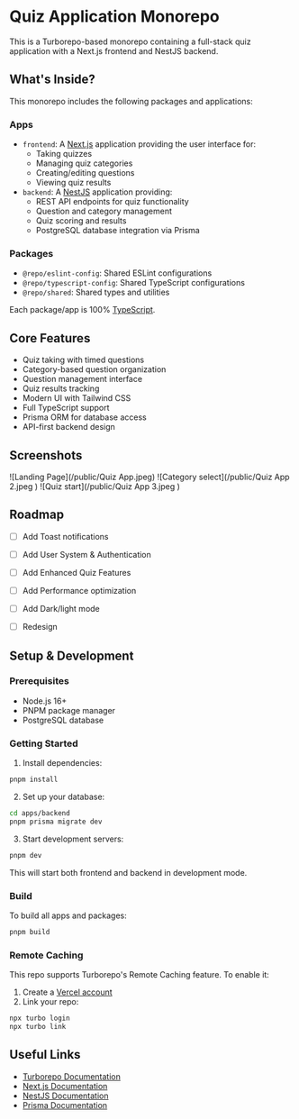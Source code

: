 # Quiz Application Monorepo

This is a Turborepo-based monorepo containing a full-stack quiz application with a Next.js frontend and NestJS backend.

## What's Inside?

This monorepo includes the following packages and applications:

### Apps
- `frontend`: A [Next.js](https://nextjs.org/) application providing the user interface for:
  - Taking quizzes
  - Managing quiz categories 
  - Creating/editing questions
  - Viewing quiz results
- `backend`: A [NestJS](https://nestjs.com/) application providing:
  - REST API endpoints for quiz functionality
  - Question and category management
  - Quiz scoring and results
  - PostgreSQL database integration via Prisma

### Packages
- `@repo/eslint-config`: Shared ESLint configurations
- `@repo/typescript-config`: Shared TypeScript configurations 
- `@repo/shared`: Shared types and utilities

Each package/app is 100% [TypeScript](https://www.typescriptlang.org/).

## Core Features

- Quiz taking with timed questions
- Category-based question organization
- Question management interface
- Quiz results tracking
- Modern UI with Tailwind CSS
- Full TypeScript support
- Prisma ORM for database access
- API-first backend design

## Screenshots

![Landing Page](/public/Quiz App.jpeg)
![Category select](/public/Quiz App 2.jpeg )
![Quiz start](/public/Quiz App 3.jpeg )

## Roadmap

- [ ] Add Toast notifications
- [ ] Add User System & Authentication
- [ ] Add Enhanced Quiz Features
- [ ] Add Performance optimization
- [ ] Add Dark/light mode
- [ ] Redesign



## Setup & Development

### Prerequisites
- Node.js 16+
- PNPM package manager
- PostgreSQL database

### Getting Started

1. Install dependencies:
```sh
pnpm install
```

2. Set up your database:
```sh
cd apps/backend
pnpm prisma migrate dev
```

3. Start development servers:
```sh
pnpm dev
```

This will start both frontend and backend in development mode.

### Build

To build all apps and packages:

```sh
pnpm build
```

### Remote Caching

This repo supports Turborepo's Remote Caching feature. To enable it:

1. Create a [Vercel account](https://vercel.com/signup)
2. Link your repo:
```sh
npx turbo login
npx turbo link
```

## Useful Links

- [Turborepo Documentation](https://turbo.build/repo/docs)
- [Next.js Documentation](https://nextjs.org/docs)
- [NestJS Documentation](https://docs.nestjs.com/)
- [Prisma Documentation](https://www.prisma.io/docs/)
